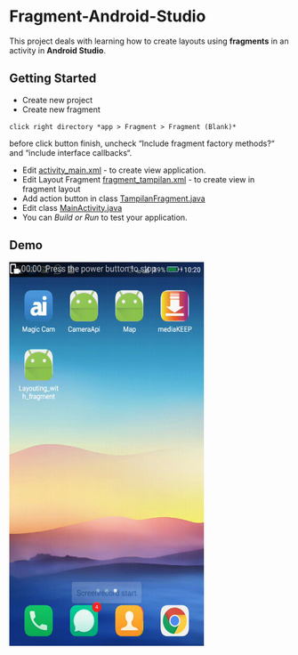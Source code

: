 # Fragment-Android-Studio
This project deals with learning how to create layouts using **fragments** in an activity in **Android Studio**.

## Getting Started
* Create new project
* Create new fragment
```
click right directory *app > Fragment > Fragment (Blank)*
```
before click button finish, uncheck “Include fragment factory methods?“ and “include interface callbacks“.
* Edit [activity_main.xml](https://github.com/imam932/Fragment-Android-Studio/blob/master/app/src/main/res/layout/activity_main.xml) - to create view application.
* Edit Layout Fragment [fragment_tampilan.xml](https://github.com/imam932/Fragment-Android-Studio/blob/master/app/src/main/res/layout/fragment_tampilan.xml) - to create view in fragment layout
* Add action button in class [TampilanFragment.java](https://github.com/imam932/Fragment-Android-Studio/blob/master/app/src/main/java/id/nawawi/layouting_with_fragment/TampilanFragment.java)
* Edit class [MainActivity.java](https://github.com/imam932/Fragment-Android-Studio/blob/master/app/src/main/java/id/nawawi/layouting_with_fragment/MainActivity.java)
* You can *Build or Run* to test your application.

## Demo
<img src="https://github.com/imam932/Fragment-Android-Studio/blob/master/video/vid_demo.gif" width="350" height="690" />